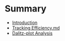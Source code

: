 # Summary

* [Introduction](README.md)
* [Tracking Efficiency.md](tracking-efficiency.md)
* [Dalitz-plot Analysis](dalitz-plot-analysis.md)

